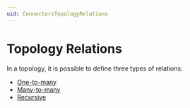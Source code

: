 ```yaml
---
uid: ConnectorsTopologyRelations
---
```


# Topology Relations

In a topology, it is possible to define three types of relations:

- [One-to-many](xref:ConnectorsTopologyRelationsOneMany)
- [Many-to-many](xref:ConnectorsTopologyRelationsManyMany)
- [Recursive](xref:ConnectorsTopologyRelationsRecursive)